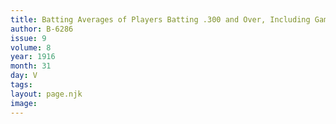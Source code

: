 ```yaml
---
title: Batting Averages of Players Batting .300 and Over, Including Games of August 4
author: B-6286
issue: 9
volume: 8
year: 1916
month: 31
day: V
tags:
layout: page.njk
image:
---
```



